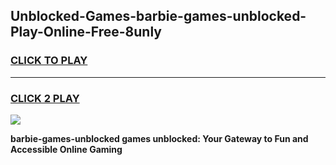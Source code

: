 
## Unblocked-Games-barbie-games-unblocked-Play-Online-Free-8unly
<h3>
<a href="https://premium76.site?title=barbie-games-unblocked&ref=26A">CLICK TO PLAY</a></h3>
<hr>

<h3>
<a href="https://premium76.site?title=barbie-games-unblocked&ref=26A">CLICK 2 PLAY</a>
  
</h3>

<a href="https://premium76.site?title=barbie-games-unblocked&ref=26A"><img src="https://clearcache.store/games.png"></a>


**barbie-games-unblocked games unblocked: Your Gateway to Fun and Accessible Online Gaming**
